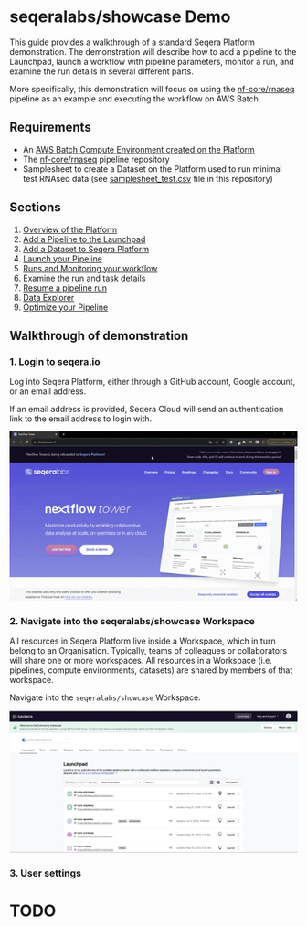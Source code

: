 # seqeralabs/showcase Demo

This guide provides a walkthrough of a standard Seqera Platform demonstration. The demonstration will describe how to add a pipeline to the Launchpad, launch a workflow with pipeline parameters, monitor a run, and examine the run details in several different parts.

More specifically, this demonstration will focus on using the [nf-core/rnaseq](https://github.com/nf-core/rnaseq) pipeline as an example and executing the workflow on AWS Batch.

## Requirements

- An [AWS Batch Compute Environment created on the Platform](https://docs.seqera.io/platform/23.3.0/compute-envs/aws-batch)
- The [nf-core/rnaseq](https://github.com/nf-core/rnaseq) pipeline repository
- Samplesheet to create a Dataset on the Platform used to run minimal test RNAseq data (see [samplesheet_test.csv](./samplesheet_test.csv) file in this repository)

## Sections

1. [Overview of the Platform](#1-login-to-seqeraio)
2. [Add a Pipeline to the Launchpad](add_a_pipeline.md)
3. [Add a Dataset to Seqera Platform](add_a_dataset.md)
4. [Launch your Pipeline](launch_pipeline.md)
5. [Runs and Monitoring your workflow](monitor_run.md)
6. [Examine the run and task details](run_details.md)
7. [Resume a pipeline run](resume_pipeline.md)
8. [Data Explorer](data_explorer.md)
9. [Optimize your Pipeline](pipeline_optimization.md)

## Walkthrough of demonstration

### 1. Login to seqera.io

Log into Seqera Platform, either through a GitHub account, Google account, or an email address.

If an email address is provided, Seqera Cloud will send an authentication link to the email address to login with.

![Seqera Platform Cloud login](docs/images/sp-cloud-signin.gif)

### 2. Navigate into the seqeralabs/showcase Workspace

All resources in Seqera Platform live inside a Workspace, which in turn belong to an Organisation. Typically, teams of colleagues or collaborators will share one or more workspaces. All resources in a Workspace (i.e. pipelines, compute environments, datasets) are shared by members of that workspace.

Navigate into the `seqeralabs/showcase` Workspace.

![Seqera Labs Showcase Workspace](docs/images/go-to-workspace.gif)

### 3. User settings

# TODO
